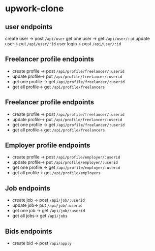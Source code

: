 # upwork-clone

## user endpoints 
  create user -> post `/api/user` 
  get one user -> get `/api/user/:id` 
  update user-> put `/api/user/:id`
  user login-> post `/api/user/:id`

## Freelancer profile endpoints 
  * create profile  -> post `/api/profile/freelancer/:userid` 
  * update profile-> put `/api/profile/freelancer/:userid`
  * get one profile -> get `/api/profile/freelancer/:userid` 
  * get all profile-> get `/api/profile/freelancers`

## Freelancer profile endpoints 
  * create profile  -> post `/api/profile/freelancer/:userid` 
  * update profile-> put `/api/profile/freelancer/:userid`
  * get one profile -> get `/api/profile/freelancer/:userid` 
  * get all profile-> get `/api/profile/freelancers`

## Employer profile endpoints 
  * create profile  -> post `/api/profile/employer/:userid` 
  * update profile-> put `/api/profile/employer/:userid`
  * get one profile -> get `/api/profile/employer/:userid` 
  * get all profile-> get `/api/profile/employers`

## Job endpoints 
  * create job -> post `/api/job/:userid` 
  * update job-> put `/api/job/:userid`
  * get one job -> get `/api/job/:userid` 
  * get all jobs-> get `/api/jobs`

## Bids endpoints 
  * create bid  -> post `/api/apply` 
  
